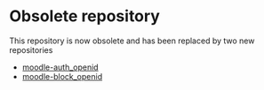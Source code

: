 
Obsolete repository
===================

This repository is now obsolete and has been replaced by two new repositories
*	[moodle-auth_openid](https://github.com/remotelearner/moodle-auth_openid)
*	[moodle-block_openid](https://github.com/remotelearner/moodle-block_openid)
